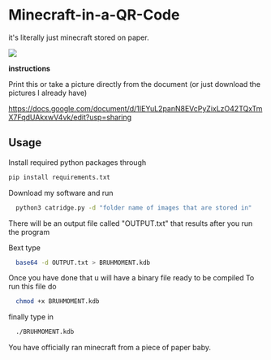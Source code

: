 # Minecraft-in-a-QR-Code
it's literally just minecraft stored on paper.

<img src="https://github.com/SriLikesToSing/Minecraft-in-a-QR-Code/blob/main/tutorial.gif">

**instructions**

Print this or take a picture directly from the document (or just download the pictures I already have)

https://docs.google.com/document/d/1IEYuL2panN8EVcPyZixLzO42TQxTmX7FqdUAkxwV4vk/edit?usp=sharing

## Usage

Install required python packages through 
```bash
pip install requirements.txt
```
Download my software and run
```bash
  python3 catridge.py -d "folder name of images that are stored in"
```
There will be an output file called "OUTPUT.txt" that results after you run the program

Bext type
```bash
  base64 -d OUTPUT.txt > BRUHMOMENT.kdb
```
Once you have done that u will have a binary file ready to be compiled
To run this file do

```bash
  chmod +x BRUHMOMENT.kdb
```
finally type in

```bash
  ./BRUHMOMENT.kdb 
```

You have officially ran minecraft from a piece of paper baby.

